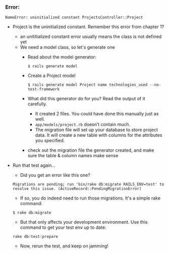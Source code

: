 ### Error:
```
NameError: uninitialized constant ProjectsController::Project
```

- Project is the uninitialized constant. Remember this error from chapter 1?
  - an unititialized constant error usually means the class is not defined yet
  - We need a model class, so let's generate one
    - Read about the model generator:

      `$ rails generate model`
    - Create a Project model

      `$ rails generate model Project name technologies_used --no-test-framework`

    - What did this generator do for you? Read the output of it carefully.
      - It created 2 files. You could have done this manually just as well.
      - `app/models/project.rb` doesn’t contain much.
      - The migration file will set up your database to store project data. It will create a new table with columns for the attributes you specified.
    - check out the migration file the generator created, and make sure the table & column names make sense

- Run that test again...
    - Did you get an error like this one?

    ```
    Migrations are pending; run 'bin/rake db:migrate RAILS_ENV=test' to resolve this issue. (ActiveRecord::PendingMigrationError)
    ```
    - If so, you do indeed need to run those migrations. It's a simple rake command:

    `$ rake db:migrate`

    - But that only affects your development environment. Use this command to get your test env up to date:

    `rake db:test:prepare`

    - Now, rerun the test, and keep on jamming!
